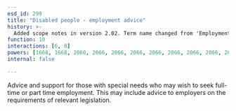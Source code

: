 ```yaml
---
esd_id: 299
title: "Disabled people - employment advice"
history: >-
  Added scope notes in version 2.02. Term name changed from 'Employment advice' to 'Jobs - employment - advice' in version 3.00. Name changed to 'Disabled people - employment advice' in version 4.00.
function: 10
interactions: [6, 8]
powers: [1668, 1668, 2066, 2066, 2066, 2066, 2066, 2066, 2066, 2066, 2066, 2066, 2066, 2066, 2066, 2066, 2066, 2066, 2066, 2066, 2066, 2066]
internal: false

---
```


Advice and support for those with special needs who may wish to seek full-time or part time employment. This may include advice to employers on the requirements of relevant legislation.

